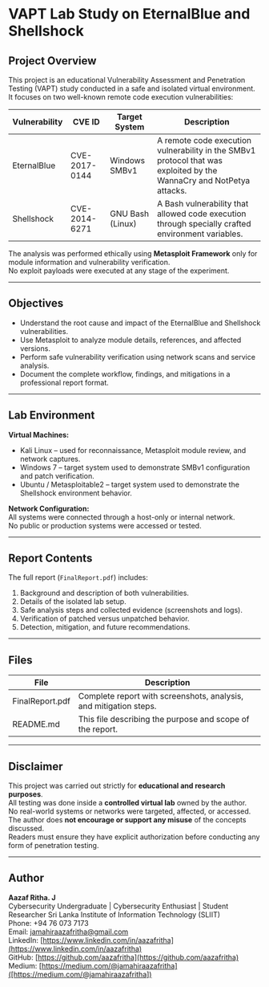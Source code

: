 # VAPT Lab Study on EternalBlue and Shellshock


## Project Overview

This project is an educational Vulnerability Assessment and Penetration Testing (VAPT) study conducted in a safe and isolated virtual environment.  
It focuses on two well-known remote code execution vulnerabilities:

| Vulnerability | CVE ID | Target System | Description |
|----------------|--------|----------------|--------------|
| EternalBlue | CVE-2017-0144 | Windows SMBv1 | A remote code execution vulnerability in the SMBv1 protocol that was exploited by the WannaCry and NotPetya attacks. |
| Shellshock | CVE-2014-6271 | GNU Bash (Linux) | A Bash vulnerability that allowed code execution through specially crafted environment variables. |

The analysis was performed ethically using **Metasploit Framework** only for module information and vulnerability verification.  
No exploit payloads were executed at any stage of the experiment.

---

## Objectives

- Understand the root cause and impact of the EternalBlue and Shellshock vulnerabilities.  
- Use Metasploit to analyze module details, references, and affected versions.  
- Perform safe vulnerability verification using network scans and service analysis.  
- Document the complete workflow, findings, and mitigations in a professional report format.

---

## Lab Environment

**Virtual Machines:**
- Kali Linux – used for reconnaissance, Metasploit module review, and network captures.  
- Windows 7 – target system used to demonstrate SMBv1 configuration and patch verification.  
- Ubuntu / Metasploitable2 – target system used to demonstrate the Shellshock environment behavior.

**Network Configuration:**  
All systems were connected through a host-only or internal network.  
No public or production systems were accessed or tested.

---

## Report Contents

The full report (`FinalReport.pdf`) includes:

1. Background and description of both vulnerabilities.  
2. Details of the isolated lab setup.  
3. Safe analysis steps and collected evidence (screenshots and logs).  
4. Verification of patched versus unpatched behavior.  
5. Detection, mitigation, and future recommendations.

---

## Files

| File | Description |
|------|-------------|
| FinalReport.pdf | Complete report with screenshots, analysis, and mitigation steps. |
| README.md | This file describing the purpose and scope of the report. |

---

## Disclaimer

This project was carried out strictly for **educational and research purposes**.  
All testing was done inside a **controlled virtual lab** owned by the author.  
No real-world systems or networks were targeted, affected, or accessed.  
The author does **not encourage or support any misuse** of the concepts discussed.  
Readers must ensure they have explicit authorization before conducting any form of penetration testing.

---

## Author

**Aazaf Ritha. J**  
Cybersecurity Undergraduate | Cybersecurity Enthusiast | Student Researcher
Sri Lanka Institute of Information Technology (SLIIT)  
Phone: +94 76 073 7173  
Email: jamahiraazafritha@gmail.com  
LinkedIn: [https://www.linkedin.com/in/aazafritha](https://www.linkedin.com/in/aazafritha)  
GitHub: [https://github.com/aazafritha](https://github.com/aazafritha)  
Medium: [https://medium.com/@jamahiraazafritha]([https://medium.com/@jamahiraazafritha]) 
